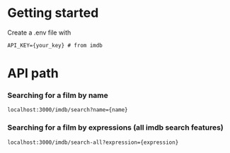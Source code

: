 # Getting started
Create a .env file with 
```
API_KEY={your_key} # from imdb
```

# API path


### Searching for a film by name
```
localhost:3000/imdb/search?name={name}
```

### Searching for a film by expressions (all imdb search features)

```
localhost:3000/imdb/search-all?expression={expression}
```
